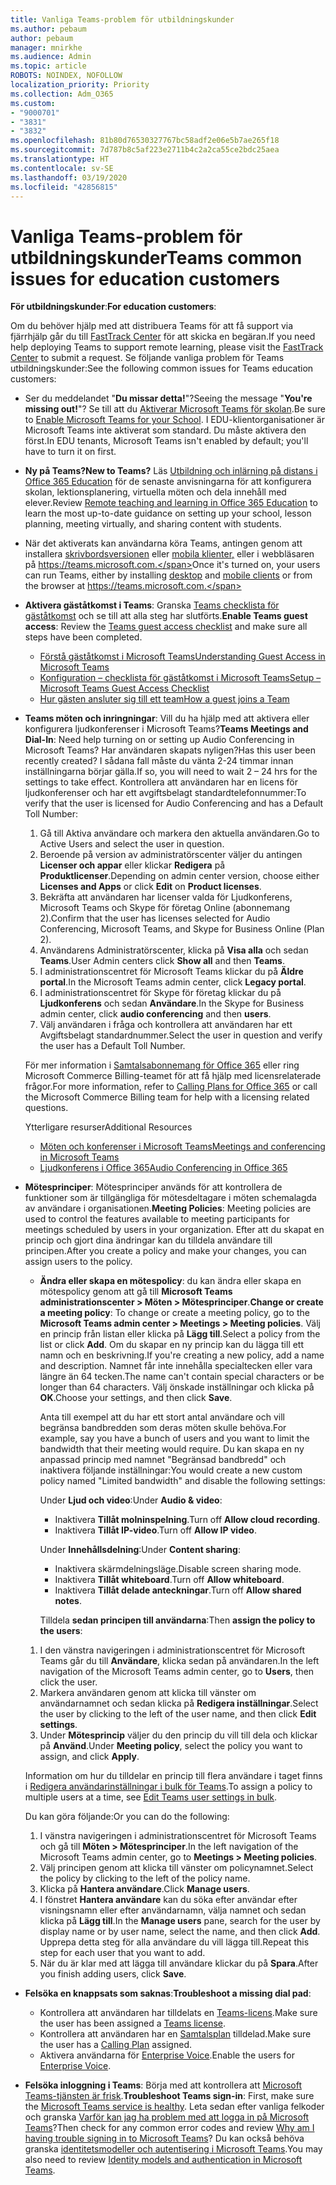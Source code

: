 ```yaml
---
title: Vanliga Teams-problem för utbildningskunder
ms.author: pebaum
author: pebaum
manager: mnirkhe
ms.audience: Admin
ms.topic: article
ROBOTS: NOINDEX, NOFOLLOW
localization_priority: Priority
ms.collection: Adm_O365
ms.custom:
- "9000701"
- "3831"
- "3832"
ms.openlocfilehash: 81b80d76530327767bc58adf2e06e5b7ae265f18
ms.sourcegitcommit: 7d787b8c5af223e2711b4c2a2ca55ce2bdc25aea
ms.translationtype: HT
ms.contentlocale: sv-SE
ms.lasthandoff: 03/19/2020
ms.locfileid: "42856815"
---
```

# <a name="teams-common-issues-for-education-customers"></a><span data-ttu-id="6992d-102">Vanliga Teams-problem för utbildningskunder</span><span class="sxs-lookup"><span data-stu-id="6992d-102">Teams common issues for education customers</span></span>

<span data-ttu-id="6992d-103">**För utbildningskunder**:</span><span class="sxs-lookup"><span data-stu-id="6992d-103">**For education customers**:</span></span>

<span data-ttu-id="6992d-104">Om du behöver hjälp med att distribuera Teams för att få support via fjärrhjälp går du till [FastTrack Center](https://www.microsoft.com/fasttrack) för att skicka en begäran.</span><span class="sxs-lookup"><span data-stu-id="6992d-104">If you need help deploying Teams to support remote learning, please visit the [FastTrack Center](https://www.microsoft.com/fasttrack) to submit a request.</span></span> <span data-ttu-id="6992d-105">Se följande vanliga problem för Teams utbildningskunder:</span><span class="sxs-lookup"><span data-stu-id="6992d-105">See the following common issues for Teams education customers:</span></span>

- <span data-ttu-id="6992d-106">Ser du meddelandet "**Du missar detta!**"?</span><span class="sxs-lookup"><span data-stu-id="6992d-106">Seeing the message "**You're missing out!**"?</span></span> <span data-ttu-id="6992d-107">Se till att du [Aktiverar Microsoft Teams för skolan](https://docs.microsoft.com/microsoft-365/education/intune-edu-trial/enable-microsoft-teams).</span><span class="sxs-lookup"><span data-stu-id="6992d-107">Be sure to [Enable Microsoft Teams for your School](https://docs.microsoft.com/microsoft-365/education/intune-edu-trial/enable-microsoft-teams).</span></span> <span data-ttu-id="6992d-108">I EDU-klientorganisationer är Microsoft Teams inte aktiverat som standard. Du måste aktivera den först.</span><span class="sxs-lookup"><span data-stu-id="6992d-108">In EDU tenants, Microsoft Teams isn't enabled by default; you'll have to turn it on first.</span></span>

- <span data-ttu-id="6992d-109">**Ny på Teams?**</span><span class="sxs-lookup"><span data-stu-id="6992d-109">**New to Teams?**</span></span> <span data-ttu-id="6992d-110">Läs [Utbildning och inlärning på distans i Office 365 Education](https://support.office.com/article/remote-teaching-and-learning-in-office-365-education-f651ccae-7b65-478b-8366-51bb884025c4) för de senaste anvisningarna för att konfigurera skolan, lektionsplanering, virtuella möten och dela innehåll med elever.</span><span class="sxs-lookup"><span data-stu-id="6992d-110">Review [Remote teaching and learning in Office 365 Education](https://support.office.com/article/remote-teaching-and-learning-in-office-365-education-f651ccae-7b65-478b-8366-51bb884025c4) to learn the most up-to-date guidance on setting up your school, lesson planning, meeting virtually, and sharing content with students.</span></span>

- <span data-ttu-id="6992d-111">När det aktiverats kan användarna köra Teams, antingen genom att installera [skrivbordsversionen](https://docs.microsoft.com/MicrosoftTeams/get-clients#desktop-client) eller [mobila klienter,](https://docs.microsoft.com/MicrosoftTeams/get-clients#mobile-clients) eller i webbläsaren på https://teams.microsoft.com.</span><span class="sxs-lookup"><span data-stu-id="6992d-111">Once it's turned on, your users can run Teams, either by installing [desktop](https://docs.microsoft.com/MicrosoftTeams/get-clients#desktop-client) and [mobile clients](https://docs.microsoft.com/MicrosoftTeams/get-clients#mobile-clients) or from the browser at https://teams.microsoft.com.</span></span>

- <span data-ttu-id="6992d-112">**Aktivera gäståtkomst i Teams**: Granska [Teams checklista för gäståtkomst](https://docs.microsoft.com/microsoftteams/guest-access-checklist) och se till att alla steg har slutförts.</span><span class="sxs-lookup"><span data-stu-id="6992d-112">**Enable Teams guest access**: Review the [Teams guest access checklist](https://docs.microsoft.com/microsoftteams/guest-access-checklist) and make sure all steps have been completed.</span></span>
    - [<span data-ttu-id="6992d-113">Förstå gäståtkomst i Microsoft Teams</span><span class="sxs-lookup"><span data-stu-id="6992d-113">Understanding Guest Access in Microsoft Teams</span></span>](https://docs.microsoft.com/microsoftteams/guest-access)
    - [<span data-ttu-id="6992d-114">Konfiguration – checklista för gäståtkomst i Microsoft Teams</span><span class="sxs-lookup"><span data-stu-id="6992d-114">Setup – Microsoft Teams Guest Access Checklist</span></span>](https://docs.microsoft.com/microsoftteams/guest-access-checklist)
    - [<span data-ttu-id="6992d-115">Hur gästen ansluter sig till ett team</span><span class="sxs-lookup"><span data-stu-id="6992d-115">How a guest joins a Team</span></span>](https://docs.microsoft.com/microsoftteams/guest-joins)

- <span data-ttu-id="6992d-116">**Teams möten och inringningar**: Vill du ha hjälp med att aktivera eller konfigurera ljudkonferenser i Microsoft Teams?</span><span class="sxs-lookup"><span data-stu-id="6992d-116">**Teams Meetings and Dial-In**: Need help turning on or setting up Audio Conferencing in Microsoft Teams?</span></span> <span data-ttu-id="6992d-117">Har användaren skapats nyligen?</span><span class="sxs-lookup"><span data-stu-id="6992d-117">Has this user been recently created?</span></span> <span data-ttu-id="6992d-118">I sådana fall måste du vänta 2-24 timmar innan inställningarna börjar gälla.</span><span class="sxs-lookup"><span data-stu-id="6992d-118">If so, you will need to wait 2 – 24 hrs for the settings to take effect.</span></span> <span data-ttu-id="6992d-119">Kontrollera att användaren har en licens för ljudkonferenser och har ett avgiftsbelagt standardtelefonnummer:</span><span class="sxs-lookup"><span data-stu-id="6992d-119">To verify that the user is licensed for Audio Conferencing and has a Default Toll Number:</span></span>
    1. <span data-ttu-id="6992d-120">Gå till Aktiva användare och markera den aktuella användaren.</span><span class="sxs-lookup"><span data-stu-id="6992d-120">Go to Active Users and select the user in question.</span></span>
    2. <span data-ttu-id="6992d-121">Beroende på version av administratörscenter väljer du antingen **Licenser och appar** eller klickar **Redigera** på **Produktlicenser**.</span><span class="sxs-lookup"><span data-stu-id="6992d-121">Depending on admin center version, choose either **Licenses and Apps** or click **Edit** on **Product licenses**.</span></span>
    3. <span data-ttu-id="6992d-122">Bekräfta att användaren har licenser valda för Ljudkonferens, Microsoft Teams och Skype för företag Online (abonnemang 2).</span><span class="sxs-lookup"><span data-stu-id="6992d-122">Confirm that the user has licenses selected for Audio Conferencing, Microsoft Teams, and Skype for Business Online (Plan 2).</span></span>
    4. <span data-ttu-id="6992d-123">Användarens Administratörscenter, klicka på **Visa alla** och sedan **Teams**.</span><span class="sxs-lookup"><span data-stu-id="6992d-123">User Admin centers click **Show all** and then **Teams**.</span></span>
    5. <span data-ttu-id="6992d-124">I administrationscentret för Microsoft Teams klickar du på **Äldre portal**.</span><span class="sxs-lookup"><span data-stu-id="6992d-124">In the Microsoft Teams admin center, click **Legacy portal**.</span></span>
    6. <span data-ttu-id="6992d-125">I administrationscentret för Skype för företag klickar du på **Ljudkonferens** och sedan **Användare**.</span><span class="sxs-lookup"><span data-stu-id="6992d-125">In the Skype for Business admin center, click **audio conferencing** and then **users**.</span></span>
    7. <span data-ttu-id="6992d-126">Välj användaren i fråga och kontrollera att användaren har ett Avgiftsbelagt standardnummer.</span><span class="sxs-lookup"><span data-stu-id="6992d-126">Select the user in question and verify the user has a Default Toll Number.</span></span>

    <span data-ttu-id="6992d-127">För mer information i [Samtalsabonnemang för Office 365](https://docs.microsoft.com/microsoftteams/calling-plans-for-office-365) eller ring Microsoft Commerce Billing-teamet för att få hjälp med licensrelaterade frågor.</span><span class="sxs-lookup"><span data-stu-id="6992d-127">For more information, refer to [Calling Plans for Office 365](https://docs.microsoft.com/microsoftteams/calling-plans-for-office-365) or call the Microsoft Commerce Billing team for help with a licensing related questions.</span></span>

    <span data-ttu-id="6992d-128">Ytterligare resurser</span><span class="sxs-lookup"><span data-stu-id="6992d-128">Additional Resources</span></span>

    - [<span data-ttu-id="6992d-129">Möten och konferenser i Microsoft Teams</span><span class="sxs-lookup"><span data-stu-id="6992d-129">Meetings and conferencing in Microsoft Teams</span></span>](https://docs.microsoft.com/microsoftteams/deploy-meetings-microsoft-teams-landing-page)
    - [<span data-ttu-id="6992d-130">Ljudkonferens i Office 365</span><span class="sxs-lookup"><span data-stu-id="6992d-130">Audio Conferencing in Office 365</span></span>](https://docs.microsoft.com/microsoftteams/audio-conferencing-in-office-365)

- <span data-ttu-id="6992d-131">**Mötesprinciper**: Mötesprinciper används för att kontrollera de funktioner som är tillgängliga för mötesdeltagare i möten schemalagda av användare i organisationen.</span><span class="sxs-lookup"><span data-stu-id="6992d-131">**Meeting Policies**: Meeting policies are used to control the features available to meeting participants for meetings scheduled by users in your organization.</span></span> <span data-ttu-id="6992d-132">Efter att du skapat en princip och gjort dina ändringar kan du tilldela användare till principen.</span><span class="sxs-lookup"><span data-stu-id="6992d-132">After you create a policy and make your changes, you can assign users to the policy.</span></span>

    - <span data-ttu-id="6992d-133">**Ändra eller skapa en mötespolicy**: du kan ändra eller skapa en mötespolicy genom att gå till **Microsoft Teams administrationscenter > Möten > Mötesprinciper**.</span><span class="sxs-lookup"><span data-stu-id="6992d-133">**Change or create a meeting policy**: To change or create a meeting policy, go to the **Microsoft Teams admin center > Meetings > Meeting policies**.</span></span> <span data-ttu-id="6992d-134">Välj en princip från listan eller klicka på **Lägg till**.</span><span class="sxs-lookup"><span data-stu-id="6992d-134">Select a policy from the list or click **Add**.</span></span> <span data-ttu-id="6992d-135">Om du skapar en ny princip kan du lägga till ett namn och en beskrivning.</span><span class="sxs-lookup"><span data-stu-id="6992d-135">If you're creating a new policy, add a name and description.</span></span> <span data-ttu-id="6992d-136">Namnet får inte innehålla specialtecken eller vara längre än 64 tecken.</span><span class="sxs-lookup"><span data-stu-id="6992d-136">The name can't contain special characters or be longer than 64 characters.</span></span> <span data-ttu-id="6992d-137">Välj önskade inställningar och klicka på **OK**.</span><span class="sxs-lookup"><span data-stu-id="6992d-137">Choose your settings, and then click **Save**.</span></span> 
    
        <span data-ttu-id="6992d-138">Anta till exempel att du har ett stort antal användare och vill begränsa bandbredden som deras möten skulle behöva.</span><span class="sxs-lookup"><span data-stu-id="6992d-138">For example, say you have a bunch of users and you want to limit the bandwidth that their meeting would require.</span></span> <span data-ttu-id="6992d-139">Du kan skapa en ny anpassad princip med namnet "Begränsad bandbredd" och inaktivera följande inställningar:</span><span class="sxs-lookup"><span data-stu-id="6992d-139">You would create a new custom policy named "Limited bandwidth" and disable the following settings:</span></span>

        <span data-ttu-id="6992d-140">Under **Ljud och video**:</span><span class="sxs-lookup"><span data-stu-id="6992d-140">Under **Audio & video**:</span></span>
        - <span data-ttu-id="6992d-141">Inaktivera **Tillåt molninspelning**.</span><span class="sxs-lookup"><span data-stu-id="6992d-141">Turn off **Allow cloud recording**.</span></span>
        - <span data-ttu-id="6992d-142">Inaktivera **Tillåt IP-video**.</span><span class="sxs-lookup"><span data-stu-id="6992d-142">Turn off **Allow IP video**.</span></span>

        <span data-ttu-id="6992d-143">Under **Innehållsdelning**:</span><span class="sxs-lookup"><span data-stu-id="6992d-143">Under **Content sharing**:</span></span>

        - <span data-ttu-id="6992d-144">Inaktivera skärmdelningsläge.</span><span class="sxs-lookup"><span data-stu-id="6992d-144">Disable screen sharing mode.</span></span>
        - <span data-ttu-id="6992d-145">Inaktivera **Tillåt whiteboard**.</span><span class="sxs-lookup"><span data-stu-id="6992d-145">Turn off **Allow whiteboard**.</span></span>
        - <span data-ttu-id="6992d-146">Inaktivera **Tillåt delade anteckningar**.</span><span class="sxs-lookup"><span data-stu-id="6992d-146">Turn off **Allow shared notes**.</span></span>

        <span data-ttu-id="6992d-147">Tilldela **sedan principen till användarna**:</span><span class="sxs-lookup"><span data-stu-id="6992d-147">Then **assign the policy to the users**:</span></span>

    1. <span data-ttu-id="6992d-148">I den vänstra navigeringen i administrationscentret för Microsoft Teams går du till **Användare**, klicka sedan på användaren.</span><span class="sxs-lookup"><span data-stu-id="6992d-148">In the left navigation of the Microsoft Teams admin center, go to **Users**, then click the user.</span></span>
    2. <span data-ttu-id="6992d-149">Markera användaren genom att klicka till vänster om användarnamnet och sedan klicka på **Redigera inställningar**.</span><span class="sxs-lookup"><span data-stu-id="6992d-149">Select the user by clicking to the left of the user name, and then click **Edit settings**.</span></span>
    3. <span data-ttu-id="6992d-150">Under **Mötesprincip** väljer du den princip du vill till dela och klickar på **Använd**.</span><span class="sxs-lookup"><span data-stu-id="6992d-150">Under **Meeting policy**, select the policy you want to assign, and click **Apply**.</span></span>

    <span data-ttu-id="6992d-151">Information om hur du tilldelar en princip till flera användare i taget finns i [Redigera användarinställningar i bulk för Teams](https://docs.microsoft.com/microsoftteams/edit-user-settings-in-bulk).</span><span class="sxs-lookup"><span data-stu-id="6992d-151">To assign a policy to multiple users at a time, see [Edit Teams user settings in bulk](https://docs.microsoft.com/microsoftteams/edit-user-settings-in-bulk).</span></span>

    <span data-ttu-id="6992d-152">Du kan göra följande:</span><span class="sxs-lookup"><span data-stu-id="6992d-152">Or you can do the following:</span></span>
    1. <span data-ttu-id="6992d-153">I vänstra navigeringen i administrationscentret för Microsoft Teams och gå till **Möten > Mötesprinciper**.</span><span class="sxs-lookup"><span data-stu-id="6992d-153">In the left navigation of the Microsoft Teams admin center, go to **Meetings > Meeting policies**.</span></span>
    2. <span data-ttu-id="6992d-154">Välj principen genom att klicka till vänster om policynamnet.</span><span class="sxs-lookup"><span data-stu-id="6992d-154">Select the policy by clicking to the left of the policy name.</span></span>
    3. <span data-ttu-id="6992d-155">Klicka på **Hantera användare**.</span><span class="sxs-lookup"><span data-stu-id="6992d-155">Click **Manage users**.</span></span>
    4. <span data-ttu-id="6992d-156">I fönstret **Hantera användare** kan du söka efter användar efter visningsnamn eller efter användarnamn, välja namnet och sedan klicka på **Lägg till**.</span><span class="sxs-lookup"><span data-stu-id="6992d-156">In the **Manage users** pane, search for the user by display name or by user name, select the name, and then click **Add**.</span></span> <span data-ttu-id="6992d-157">Upprepa detta steg för alla användare du vill lägga till.</span><span class="sxs-lookup"><span data-stu-id="6992d-157">Repeat this step for each user that you want to add.</span></span>
    5. <span data-ttu-id="6992d-158">När du är klar med att lägga till användare klickar du på **Spara**.</span><span class="sxs-lookup"><span data-stu-id="6992d-158">After you finish adding users, click **Save**.</span></span>

- <span data-ttu-id="6992d-159">**Felsöka en knappsats som saknas**:</span><span class="sxs-lookup"><span data-stu-id="6992d-159">**Troubleshoot a missing dial pad**:</span></span>
    - <span data-ttu-id="6992d-160">Kontrollera att användaren har tilldelats en [Teams-licens](https://docs.microsoft.com/MicrosoftTeams/assign-teams-licenses).</span><span class="sxs-lookup"><span data-stu-id="6992d-160">Make sure the user has been assigned a [Teams license](https://docs.microsoft.com/MicrosoftTeams/assign-teams-licenses).</span></span>
    - <span data-ttu-id="6992d-161">Kontrollera att användaren har en [Samtalsplan](https://docs.microsoft.com/MicrosoftTeams/calling-plan-landing-page) tilldelad.</span><span class="sxs-lookup"><span data-stu-id="6992d-161">Make sure the user has a [Calling Plan](https://docs.microsoft.com/MicrosoftTeams/calling-plan-landing-page) assigned.</span></span>
    - <span data-ttu-id="6992d-162">Aktivera användarna för [Enterprise Voice](https://docs.microsoft.com/skypeforbusiness/skype-for-business-hybrid-solutions/plan-your-phone-system-cloud-pbx-solution/enable-users-for-enterprise-voice-online-and-phone-system-voicemail#to-enable-your-users-for-phone-system-in-office-365-voice-and-voicemail).</span><span class="sxs-lookup"><span data-stu-id="6992d-162">Enable the users for [Enterprise Voice](https://docs.microsoft.com/skypeforbusiness/skype-for-business-hybrid-solutions/plan-your-phone-system-cloud-pbx-solution/enable-users-for-enterprise-voice-online-and-phone-system-voicemail#to-enable-your-users-for-phone-system-in-office-365-voice-and-voicemail).</span></span>

- <span data-ttu-id="6992d-163">**Felsöka inloggning i Teams**: Börja med att kontrollera att [Microsoft Teams-tjänsten är frisk](https://admin.microsoft.com/Adminportal/Home?source=applauncher#/servicehealth).</span><span class="sxs-lookup"><span data-stu-id="6992d-163">**Troubleshoot Teams sign-in**: First, make sure the [Microsoft Teams service is healthy](https://admin.microsoft.com/Adminportal/Home?source=applauncher#/servicehealth).</span></span> <span data-ttu-id="6992d-164">Leta sedan efter vanliga felkoder och granska [Varför kan jag ha problem med att logga in på Microsoft Teams](https://support.office.com/article/a02f683b-61a3-4008-9447-ee60c5593b0f)?</span><span class="sxs-lookup"><span data-stu-id="6992d-164">Then check for any common error codes and review [Why am I having trouble signing in to Microsoft Teams](https://support.office.com/article/a02f683b-61a3-4008-9447-ee60c5593b0f)?</span></span> <span data-ttu-id="6992d-165">Du kan också behöva granska [identitetsmodeller och autentisering i Microsoft Teams](https://docs.microsoft.com/MicrosoftTeams/identify-models-authentication).</span><span class="sxs-lookup"><span data-stu-id="6992d-165">You may also need to review [Identity models and authentication in Microsoft Teams](https://docs.microsoft.com/MicrosoftTeams/identify-models-authentication).</span></span>
